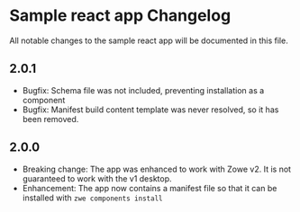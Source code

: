 # Sample react app Changelog

All notable changes to the sample react app will be documented in this file. 

## 2.0.1

- Bugfix: Schema file was not included, preventing installation as a component
- Bugfix: Manifest build content template was never resolved, so it has been removed.


## 2.0.0

- Breaking change: The app was enhanced to work with Zowe v2. It is not guaranteed to work with the v1 desktop.
- Enhancement: The app now contains a manifest file so that it can be installed with `zwe components install`
